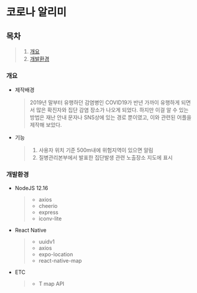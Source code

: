 # 코로나 알리미

## 목차  

>   1. [개요](#개요)
>   2. [개발환경](#개발환경)

### 개요
- 제작배경
    > 2019년 말부터 유행하던 감염병인 COVID19가 반년 가까이 유행하게 되면서 많은 확진자와 집단 감염 장소가 나오게 되었다.
    > 하지만 이걸 알 수 있는 방법은 재난 안내 문자나 SNS상에 있는 경로 뿐이였고, 이와 관련된 어플을 제작해 보았다.
- 기능
    > 1. 사용자 위치 기준 500m내에 위험지역이 있으면 알림
    > 2. 질병관리본부에서 발표한 집단발생 관련 노출장소 지도에 표시

### 개발환경
- NodeJS 12.16
    >* axios
    >* cheerio
    >* express
    >* iconv-lite

- React Native
    >* uuidv1
    >* axios 
    >* expo-location
    >* react-native-map
- ETC
    >* T map API